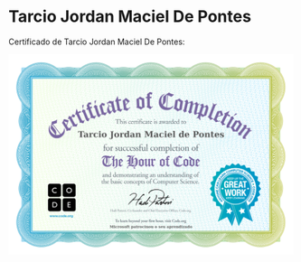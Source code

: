 # Tarcio Jordan Maciel De Pontes

Certificado de Tarcio Jordan Maciel De Pontes:

![Imagem do certificado Compute It de Tarcio Jordan Maciel De Pontes](certificado/tarcio-jordan-maciel-de-pontes.jpg)

